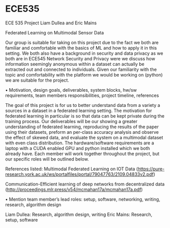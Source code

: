 # ECE535
ECE 535 Project Liam Dullea and Eric Mains

Federated Learning on Multimodal Sensor Data


Our group is suitable for taking on this project due to the fact we both are familiar and comfortable with the basics of ML and how to apply it in this setting. We both also have a background in security and data privacy as we both are in ECE545 Network Security and Privacy were we discuss how information seemingly anonymous within a dataset can actually be extracted out and connected to individuals. Given our familiarity with the topic and comfortability with the platform we would be working on (python) we are suitable for the project.



• Motivation, design goals, deliverables, system blocks, hw/sw requirements,
team members responsibilities, project timeline, references

  The goal of this project is for us to better understand data from a variety a sources in a dataset in a federated learning setting. The motivation for federated learning in particular is so that data can be kept private during the training process. Our deliverables will be our showing a greater understanding of federated learning, reproducing the results of the paper using their datasets, preform an per-class accuracy analysis and observe the effect of skewed data, and evaluate the system on a multimodal dataset with even class distribution. The hardware/software requirements are a laptop with a CUDA enabled GPU and python installed which we both already have. Each member will work together throughout the project, but our specific roles will be outlined below. 

References listed: 
  Multimodal Federated Learning on IOT Data (https://pure-research.york.ac.uk/ws/portalfiles/portal/79047763/2109.04833v2.pdf)
  
  Communication-Efficient learning of deep networks from decentralized data (http://proceedings.mlr.press/v54/mcmahan17a/mcmahan17a.pdf)

• Mention team member’s lead roles: setup, software, networking, writing,
research, algorithm design

Liam Dullea: Research, algorithm design, writing
Eric Mains: Research, setup, software

